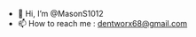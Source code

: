 - 👋 Hi, I’m @MasonS1012 
- 📫 How to reach me : dentworx68@gmail.com

<!---
MasonS1012/MasonS1012 is a ✨ special ✨ repository because its `README.md` (this file) appears on your GitHub profile.
You can click the Preview link to take a look at your changes.
--->
